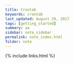 ```yaml
---
title: Crontab
keywords: crontab 
last_updated: August 29, 2017
tags: [getting_started]
summary: aa 
sidebar: note_sidebar
permalink: note_index.html
folder: note 
---
```




{% include links.html %}
